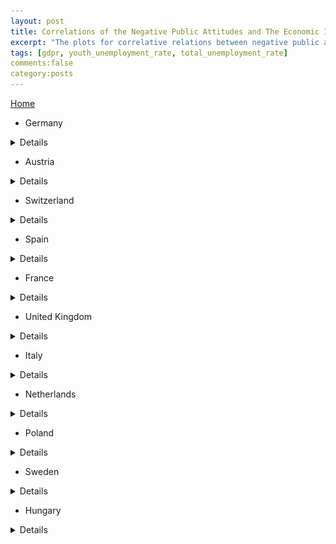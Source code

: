 ```yaml
---
layout: post
title: Correlations of the Negative Public Attitudes and The Economic Indicators 
excerpt: "The plots for correlative relations between negative public attitudes and the economic indicators"
tags: [gdpr, youth_unemployment_rate, total_unemployment_rate]
comments:false
category:posts
---
```

[Home](index.md)

* Germany 
<details>
<p><img src="images/stats/percentage_correlations/DE.png" alt=""></p>

</details>

* Austria
<details>
<p><img src="images/stats/percentage_correlations/AT.png" alt=""></p>

</details>

* Switzerland
<details>
<p><img src="images/stats/percentage_correlations/CH.png" alt=""></p>
</details>


* Spain 
<details>
<p><img src="images/stats/percentage_correlations/ES.png" alt=""></p>
</details>


* France

<details>
<p><img src="images/stats/percentage_correlations/FR.png" alt=""></p>
</details>


* United Kingdom
<details>
<p><img src="images/stats/percentage_correlations/GB.png" alt=""></p>
</details>

* Italy 
<details>
<p><img src="images/stats/percentage_correlations/IT.png" alt=""></p>
</details>

* Netherlands
<details>
<p><img src="images/stats/percentage_correlations/NL.png" alt=""></p>


</details>

* Poland
<details>
<p><img src="images/stats/percentage_correlations/PL.png" alt=""></p>

</details>

* Sweden
<details>
<p><img src="images/stats/percentage_correlations/SE.png" alt=""></p>


</details>

* Hungary
<details>
<p><img src="images/stats/percentage_correlations/HU.png" alt=""></p>

</details>
